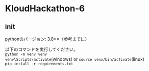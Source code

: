 # KloudHackathon-6

## init
pythonのバージョン: 3.8>=（参考までに）  

以下のコマンドを実行してください。  
`python -m venv venv`  
`venv\Scripts\activate`(windows) or `source venv/bin/activate`(linux)  
`pip install -r requirements.txt`  
